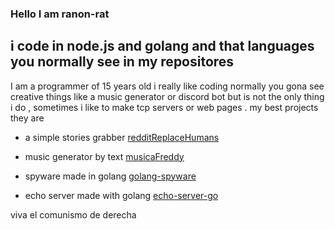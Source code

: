 ### Hello I am ranon-rat


## i code in  node.js and golang  and that languages you normally see in my repositores 
I am a programmer of 15 years old i really like coding 
normally you gona see creative things like a music generator or discord bot but
is not the only thing i do , sometimes i like to make tcp servers or web pages .
my best projects they are 
- a simple stories grabber [redditReplaceHumans](https://github.com/pythonBoy123/redditReplaceHumans)

- music generator by text [musicaFreddy](https://github.com/pythonBoy123/musicaFreddy)

- spyware made in golang  [golang-spyware](https://github.com/ranon-rat/golang-spyware)
- echo server made with golang [echo-server-go](https://github.com/ranon-rat/echo-server-go)





viva el comunismo de derecha

